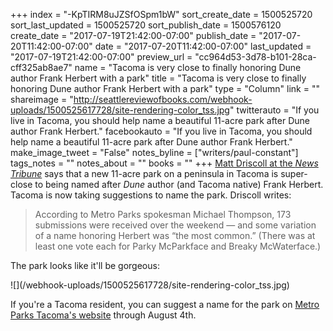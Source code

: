 +++
index = "-KpTIRM8uJZSfOSpm1bW"
sort_create_date = 1500525720
sort_last_updated = 1500525720
sort_publish_date = 1500576120
create_date = "2017-07-19T21:42:00-07:00"
publish_date = "2017-07-20T11:42:00-07:00"
date = "2017-07-20T11:42:00-07:00"
last_updated = "2017-07-19T21:42:00-07:00"
preview_url = "cc964d53-3d78-b101-28ca-cff325ab8ae7"
name = "Tacoma is very close to finally honoring Dune author Frank Herbert with a park"
title = "Tacoma is very close to finally honoring Dune author Frank Herbert with a park"
type = "Column"
link = ""
shareimage = "http://seattlereviewofbooks.com/webhook-uploads/1500525617728/site-rendering-color_tss.jpg"
twitterauto = "If you live in Tacoma, you should help name a beautiful 11-acre park after Dune author Frank Herbert."
facebookauto = "If you live in Tacoma, you should help name a beautiful 11-acre park after Dune author Frank Herbert."
make_image_tweet = "False"
notes_byline = ["writers/paul-constant"]
tags_notes = ""
notes_about = ""
books = ""
+++
[Matt Driscoll at the *News Tribune*](http://www.thenewstribune.com/news/local/news-columns-blogs/matt-driscoll/article162483123.html) says that a new 11-acre park on a peninsula in Tacoma is super-close to being named after *Dune* author (and Tacoma native) Frank Herbert. Tacoma is now taking suggestions to name the park. Driscoll writes:

<blockquote>According to Metro Parks spokesman Michael Thompson, 173 submissions were received over the weekend — and some variation of a name honoring Herbert was “the most common.” (There was at least one vote each for Parky McParkface and Breaky McWaterface.)</blockquote>

The park looks like it'll be gorgeous:

<p class="image">![](/webhook-uploads/1500525617728/site-rendering-color_tss.jpg)</p>

If you're a Tacoma resident, you can suggest a name for the park on [Metro Parks Tacoma's website](https://www.metroparkstacoma.org/dpd-peninsula-name) through August 4th.